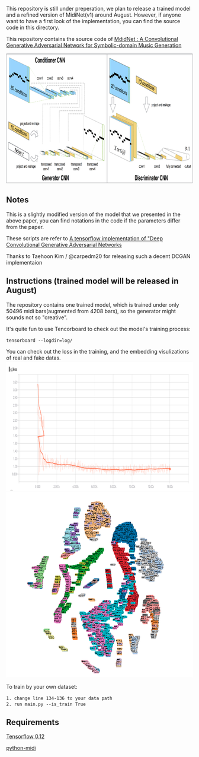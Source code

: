 This repository is still under preperation, we plan to release a trained model and a refined version of MidiNet(v1) around August. However, if anyone want to have a first look of the implementation, you can find the source code in this directory.

This repository contains the source code of [MdidNet : A Convolutional Generative Adversarial Network for Symbolic-domain Music Generation](https://arxiv.org/abs/1703.10847)

<img src="network_structure.png" height="350">

## Notes

This is a slightly modified version of the model that we presented in the above paper, you can find notations in the code if the parameters differ from the paper.

These scripts are refer to [A tensorflow implementation of "Deep Convolutional Generative Adversarial Networks](https://github.com/carpedm20/DCGAN-tensorflow)

Thanks to Taehoon Kim / @carpedm20 for releasing such a decent DCGAN implementaion

## Instructions (trained model will be released in August)

The repository contains one trained model, which is  trained under only 50496 midi bars(augmented from 4208 bars), so the generator might sounds not so "creative".

It's quite fun to use Tencorboard to check out the model's training process: 
```
tensorboard --logdir=log/
```
You can check out the loss in the training, and the embedding visulizations of real and fake datas.
<img src="g_loss.png" height="350">
<img src="embedding.png" height="500">

To train by your own dataset:
```
1. change line 134-136 to your data path
2. run main.py --is_train True
```
## Requirements
[Tensorflow 0.12](https://github.com/tensorflow/tensorflow/tree/r0.12)

[python-midi](https://github.com/vishnubob/python-midi)
